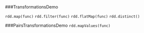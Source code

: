 ###TransformationsDemo

`rdd.map(func)`
`rdd.filter(func)`
`rdd.flatMap(func)`
`rdd.distinct()`

###PairsTransformationsDemo
`rdd.mapValues(func)`